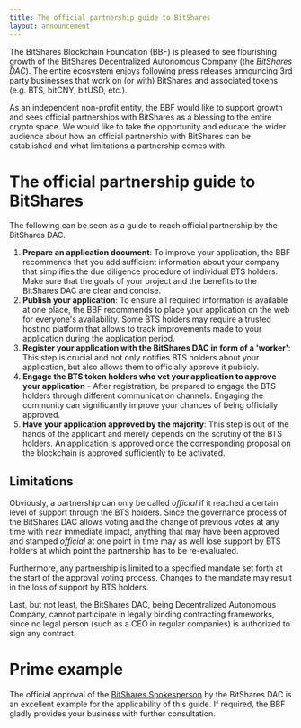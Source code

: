 ```yaml
---
title: The official partnership guide to BitShares
layout: announcement
---
```


The BitShares Blockchain Foundation (BBF) is pleased to see flourishing
growth of the BitShares Decentralized Autonomous Company (the *BitShares
DAC*).  The entire ecosystem enjoys following press releases announcing
3rd party businesses that work on (or with) BitShares and associated
tokens (e.g. BTS, bitCNY, bitUSD, etc.).

As an independent non-profit entity, the BBF would like to support
growth and sees official partnerships with BitShares as a blessing to
the entire crypto space. We would like to take the opportunity and
educate the wider audience about how an official partnership with
BitShares can be established and what limitations a partnership comes
with.

# The official partnership guide to BitShares

The following can be seen as a guide to reach official partnership by
the BitShares DAC.

1. **Prepare an application document**: To improve your application,
   the BBF recommends that you add sufficient information about your
   company that simplifies the due diligence procedure of
   individual BTS holders. Make sure that the goals of your project and
   the benefits to the BitShares DAC are clear and concise.
2. **Publish your application**: To ensure all required information is
   available at one place, the BBF recommends to place your application
   on the web for everyone's availability. Some BTS holders may require
   a trusted hosting platform that allows to track improvements made to
   your application during the application period.
3. **Register your application with the BitShares DAC in form of a 'worker'**:
   This step is crucial and not only notifies BTS holders about your
   application, but also allows them to officially approve it publicly.
4. **Engage the BTS token holders who vet your application to approve your application** - 
   After registration, be prepared to engage the BTS holders through
   different communication channels. Engaging the community can
   significantly improve your chances of being officially approved.
5. **Have your application approved by the majority**: This step is out
   of the hands of the applicant and merely depends on the scrutiny of
   the BTS holders. An application is approved once the corresponding
   proposal on the blockchain is approved sufficiently to be activated.

## Limitations

Obviously, a partnership can only be called *official* if it reached a
certain level of support through the BTS holders. Since the governance
process of the BitShares DAC allows voting and the change of previous
votes at any time with near immediate impact, anything that may have
been approved and stamped *official* at one point in time may as well
lose support by BTS holders at which point the partnership has to be
re-evaluated.

Furthermore, any partnership is limited to a specified mandate set forth
at the start of the approval voting process. Changes to the mandate may
result in the loss of support by BTS holders.

Last, but not least, the BitShares DAC, being Decentralized Autonomous
Company, cannot participate in legally binding contracting frameworks,
since no legal person (such as a CEO in regular companies) is authorized
to sign any contract.

# Prime example

The official approval of the [BitShares
Spokesperson](http://www.bitshares.foundation/spokesperson) by the
BitShares DAC is an excellent example for the applicability of this
guide. If required, the BBF gladly provides your business with further
consultation.
